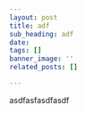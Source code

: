 ```yaml
---
layout: post
title: adf
sub_heading: adf
date: 
tags: []
banner_image: ''
related_posts: []

---
```

asdfasfasdfasdf